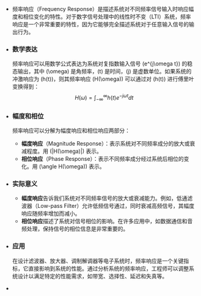 - 频率响应（Frequency Response）是描述系统对不同频率信号输入时响应幅度和相位变化的特性。对于数字信号处理中的线性时不变（LTI）系统，频率响应是一个非常重要的特性，因为它能够完全描述系统对于任意输入信号的输出行为。
- ### 数学表达
  
  频率响应可以用数学公式表达为系统对复指数输入信号 \(e^{j\omega t}\) 的稳态输出，其中 \(\omega\) 是角频率，\(t\) 是时间，\(j\) 是虚数单位。如果系统的冲激响应为 \(h(t)\)，则其频率响应 \(H(\omega)\) 可以通过对 \(h(t)\) 进行傅里叶变换得到：
  $$H(\omega) = \int_{-\infty}^{\infty} h(t) e^{-j\omega t} dt$$
- ### 幅度和相位
  频率响应可以分解为幅度响应和相位响应两部分：
	- **幅度响应**（Magnitude Response）：表示系统对不同频率成分的放大或衰减程度。用 \(|H(\omega)|\) 表示。
	- **相位响应**（Phase Response）：表示不同频率成分经过系统后相位的变化。用 \(\angle H(\omega)\) 表示。
- ### 实际意义
	- **幅度响应**告诉我们系统对不同频率信号的放大或衰减能力。例如，低通滤波器（Low-pass Filter）允许低频信号通过，同时衰减高频信号，其幅度响应随频率增加而减小。
	- **相位响应**描述了系统对信号相位的影响。在许多应用中，如数据通信和音频处理，保持信号的相位信息是非常重要的。
- ### 应用
  
  在设计滤波器、放大器、调制解调器等电子系统时，频率响应是一个关键指标，它直接影响到系统的性能。通过分析系统的频率响应，工程师可以调整系统设计以满足特定的性能需求，如带宽、选择性、延迟和失真等。
-